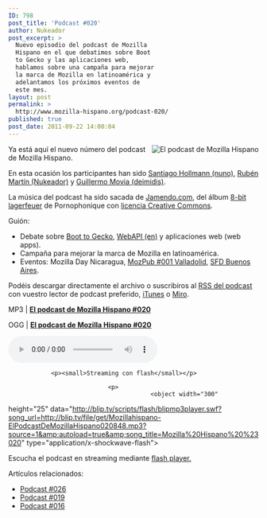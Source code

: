 ```yaml
---
ID: 798
post_title: 'Podcast #020'
author: Nukeador
post_excerpt: >
  Nuevo episodio del podcast de Mozilla
  Hispano en el que debatimos sobre Boot
  to Gecko y las aplicaciones web,
  hablamos sobre una campaña para mejorar
  la marca de Mozilla en latinoamérica y
  adelantamos los próximos eventos de
  este mes.
layout: post
permalink: >
  http://www.mozilla-hispano.org/podcast-020/
published: true
post_date: 2011-09-22 14:00:04
---
```

<p><img style="float: right;" src="http://www.mozilla-hispano.org/images/podcast_small.png" alt="El podcast de Mozilla Hispano" /></p>
<p>Ya está aquí el nuevo número del podcast de Mozilla Hispano.</p>
<p>En esta ocasión los participantes han sido <a href="http://twitter.com/funnybit">Santiago Hollmann (nuno)</a>, <a href="http://twitter.com/nukeador">Rubén Martí­n (Nukeador)</a> y <a href="http://twitter.com/deimidis">Guillermo Movia (deimidis)</a>.</p>
<p>La música del podcast ha sido sacada de <a href="http://www.jamendo.com" hreflang="es">Jamendo.com</a>, del álbum <a href="http://www.jamendo.com/es/album/7505" hreflang="es">8-bit lagerfeuer</a> de Pornophonique con <a href="http://creativecommons.org/licenses/by-nc-nd/2.0/es/" hreflang="es">licencia Creative Commons</a>.</p>
<p title="Nueva versión estable de Firefox">Guión:</p>
<ul>
<li>Debate sobre <a title="Boot to Gecko, sistema operativo para la web" href="http://www.mozilla-hispano.org/boot-to-gecko-sistema-operativo-para-la-web/">Boot to Gecko</a>, <a href="https://wiki.mozilla.org/WebAPI">WebAPI (en)</a> y aplicaciones web (web apps).</li>
<li>Campaña para mejorar la marca de Mozilla en latinoamérica.</li>
<li>Eventos: Mozilla Day Nicaragua, <a href="http://eventos.mozilla-hispano.org/9/mozpub-001-valladolid/">MozPub #001 Valladolid</a>, <a href="http://wiki.softwarefreedomday.org/2011/Argentina/Ciudad%20Aut%C3%B3noma%20de%20Buenos%20Aires">SFD Buenos Aires</a>.</li>
</ul>
<p>Podéis descargar directamente el archivo o suscribiros al <a hreflang="es" 
href="http://feeds.mozilla-hispano.org/mozillahispano-podcast">RSS del podcast</a> con vuestro lector de 
podcast preferido, <a hreflang="es" 
href="http://itunes.apple.com/es/podcast/el-podcast-de-mozilla-hispano/id347273991">iTunes</a> o <a href="http://www.miroguide.com/audio/14695">Miro</a>.</p><p>MP3 | <strong><a href="http://blip.tv/file/get/Mozillahispano-ElPodcastDeMozillaHispano020848.mp3">El podcast de Mozilla 
Hispano #020</a></strong></p><p>OGG | <strong><a href="http://blip.tv/file/get/Mozillahispano-ElPodcastDeMozillaHispano020463.ogg">El podcast de Mozilla 
Hispano #020</a></strong></p><p> 
	<audio controls="controls" src="http://blip.tv/file/get/Mozillahispano-ElPodcastDeMozillaHispano020463.ogg" 
tabindex="0">
		
				<p><small>Streaming con flash</small></p>
						
								<p>
											<object width="300" 
height="25" data="http://blip.tv/scripts/flash/blipmp3player.swf?song_url=http://blip.tv/file/get/Mozillahispano-ElPodcastDeMozillaHispano020848.mp3?source=1&amp;autoload=true&amp;song_title=Mozilla%20Hispano%20%23020" type="application/x-shockwave-flash">
														
																		
<param value="http://blip.tv/scripts/flash/blipmp3player.swf?song_url=http://blip.tv/file/get/Mozillahispano-ElPodcastDeMozillaHispano020848.mp3%3Fsource%3D1&amp;autoload=true&amp;song_title=Mozilla%20Hispano%20%23020" name="movie"/>
																						
																										
<p>Escucha el podcast en streaming mediante <a href="http://www.macromedia.com/downloads/">flash 
player.</a></p>
																														
																																	
</object> 
																																			
</p>
																																				
</audio>
																																				
</p>
<p>Artículos relacionados:<ul>
<li><a href='http://www.mozilla-hispano.org/podcast-026/' rel='bookmark' title='Podcast #026'>Podcast #026</a></li>
<li><a href='http://www.mozilla-hispano.org/podcast-019/' rel='bookmark' title='Podcast #019'>Podcast #019</a></li>
<li><a href='http://www.mozilla-hispano.org/podcast-016/' rel='bookmark' title='Podcast #016'>Podcast #016</a></li>
</ul></p>